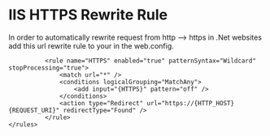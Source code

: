 # IIS HTTPS Rewrite Rule
In order to automatically rewrite request from http --> https in .Net websites add this url rewrite rule to your <rules> in the web.config.
  
  ```<rules>
			<rule name="HTTPS" enabled="true" patternSyntax="Wildcard" stopProcessing="true">
				<match url="*" />
				<conditions logicalGrouping="MatchAny">
					<add input="{HTTPS}" pattern="off" />
				</conditions>
				<action type="Redirect" url="https://{HTTP_HOST}{REQUEST_URI}" redirectType="Found" />
			</rule>
</rules>
```
